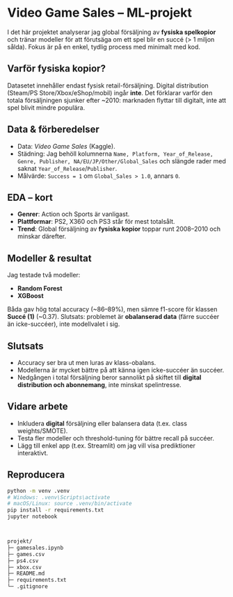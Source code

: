 # Video Game Sales – ML-projekt

I det här projektet analyserar jag global försäljning av **fysiska spelkopior** och tränar modeller för att förutsäga om ett spel blir en succé (> 1 miljon sålda). Fokus är på en enkel, tydlig process med minimalt med kod.

## Varför fysiska kopior?
Datasetet innehåller endast fysisk retail-försäljning. Digital distribution (Steam/PS Store/Xbox/eShop/mobil) ingår **inte**. Det förklarar varför den totala försäljningen sjunker efter ~2010: marknaden flyttar till digitalt, inte att spel blivit mindre populära.

## Data & förberedelser
- Data: *Video Game Sales* (Kaggle).  
- Städning: Jag behöll kolumnerna `Name, Platform, Year_of_Release, Genre, Publisher, NA/EU/JP/Other/Global_Sales` och slängde rader med saknat `Year_of_Release`/`Publisher`.  
- Målvärde: `Success = 1` om `Global_Sales > 1.0`, annars `0`.

## EDA – kort
- **Genrer**: Action och Sports är vanligast.
- **Plattformar**: PS2, X360 och PS3 står för mest totalsålt.
- **Trend**: Global försäljning av **fysiska kopior** toppar runt 2008–2010 och minskar därefter.

## Modeller & resultat
Jag testade två modeller:
- **Random Forest**  
- **XGBoost**

Båda gav hög total accuracy (~86–89%), men sämre f1-score för klassen **Succé (1)** (~0.37). Slutsats: problemet är **obalanserad data** (färre succéer än icke-succéer), inte modellvalet i sig.

## Slutsats
- Accuracy ser bra ut men luras av klass-obalans.  
- Modellerna är mycket bättre på att känna igen icke-succéer än succéer.  
- Nedgången i total försäljning beror sannolikt på skiftet till **digital distribution och abonnemang**, inte minskat spelintresse.

## Vidare arbete
- Inkludera **digital** försäljning eller balansera data (t.ex. class weights/SMOTE).  
- Testa fler modeller och threshold-tuning för bättre recall på succéer.  
- Lägg till enkel app (t.ex. Streamlit) om jag vill visa prediktioner interaktivt.

## Reproducera
```bash
python -m venv .venv
# Windows: .venv\Scripts\activate
# macOS/Linux: source .venv/bin/activate
pip install -r requirements.txt
jupyter notebook



projekt/
├─ gamesales.ipynb
├─ games.csv
├─ ps4.csv
├─ xbox.csv
├─ README.md
├─ requirements.txt
└─ .gitignore
